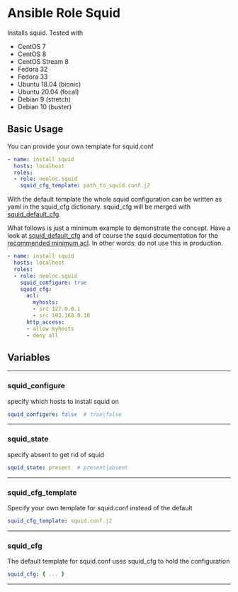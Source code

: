 # Ansible Role Squid

Installs squid. Tested with

- CentOS 7
- CentOS 8
- CentOS Stream 8
- Fedora 32
- Fedora 33
- Ubuntu 18.04 (bionic)
- Ubuntu 20.04 (focal)
- Debian 9 (stretch)
- Debian 10 (buster)

## Basic Usage

You can provide your own template for squid.conf

```yaml
- name: install squid
  hosts: localhost
  roles:
  - role: neoloc.squid
    squid_cfg_template: path_to_squid.conf.j2
```

With the default template the whole squid configuration can be written as yaml in the squid_cfg dictionary. squid_cfg will be merged with [squid_default_cfg](vars/main.yml).

What follows is just a minimum example to demonstrate the concept. Have a look at [squid_default_cfg](vars/main.yml) and of course the squid documentation for the [recommended minimum acl](http://www.squid-cache.org/Doc/config/acl/). In other words: do not use this in production.

```yaml
- name: install squid
  hosts: localhost
  roles:
  - role: neoloc.squid
    squid_configure: true
    squid_cfg:
      acl:
        myhosts:
        - src 127.0.0.1
        - src 192.168.0.10
      http_access:
      - allow myhosts
      - deny all
```

## Variables

---

### squid_configure

specify which hosts to install squid on

```yaml
squid_configure: false  # true|false
```

---

### squid_state

specify absent to get rid of squid

```yaml
squid_state: present  # present|absent
```

---

### squid_cfg_template

Specify your own template for squid.conf instead of the default

```yaml
squid_cfg_template: squid.conf.j2
```

---

### squid_cfg

The default template for squid.conf uses squid_cfg to hold the configuration

```yaml
squid_cfg: { ... }
```

---

